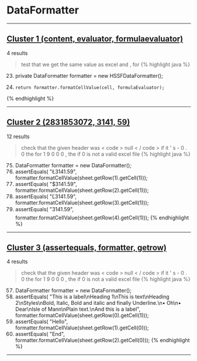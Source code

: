 # DataFormatter

***

## [Cluster 1 (content, evaluator, formulaevaluator)](./1)
4 results
> test that we get the same value as excel and , for 
{% highlight java %}
23. private DataFormatter formatter = new HSSFDataFormatter();
52.     return formatter.formatCellValue(cell, formulaEvaluator);
{% endhighlight %}

***

## [Cluster 2 (2831853072, 3141, 59)](./2)
12 results
> check that the given header was < code > null < / code > if it ' s - 0 . 0 the for 1 9 0 0 0 , the if 0 is not a valid excel file 
{% highlight java %}
75. DataFormatter formatter = new DataFormatter();
77. assertEquals( "Ł3141.59",              formatter.formatCellValue(sheet.getRow(1).getCell(1)));
78. assertEquals( "$3141.59",              formatter.formatCellValue(sheet.getRow(2).getCell(1)));
79. assertEquals( "Ľ3141.59",              formatter.formatCellValue(sheet.getRow(3).getCell(1)));
80. assertEquals( "3141.59",              formatter.formatCellValue(sheet.getRow(4).getCell(1)));
{% endhighlight %}

***

## [Cluster 3 (assertequals, formatter, getrow)](./3)
4 results
> check that the given header was < code > null < / code > if it ' s - 0 . 0 the for 1 9 0 0 0 , the if 0 is not a valid excel file 
{% highlight java %}
57. DataFormatter formatter = new DataFormatter();
59. assertEquals( "This is a label\nHeading 1\nThis is text\nHeading 2\nStyles\nBold, Italic, Bold and italic and finally Underline.\n• Oh\n• Dear\nIsle of Mann\nPlain text.\nAnd this is a label",                     formatter.formatCellValue(sheet.getRow(0).getCell(1)));
62. assertEquals( "Hello",                   formatter.formatCellValue(sheet.getRow(1).getCell(0)));
63. assertEquals( "End",                     formatter.formatCellValue(sheet.getRow(2).getCell(0)));
{% endhighlight %}

***

